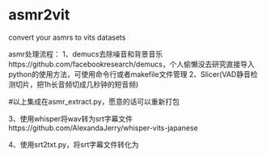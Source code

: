 # asmr2vit
convert your asmrs to vits datasets

asmr处理流程：
1、demucs去除噪音和背景音乐https://github.com/facebookresearch/demucs，个人偷懒没去研究直接导入python的使用方法，可使用命令行或者makefile文件管理
2、Slicer(VAD静音检测切片，把1h长音频切成几秒钟的短音频)

#以上集成在asmr_extract.py，愿意的话可以重新打包

3、使用whisper将wav转为srt字幕文件https://github.com/AlexandaJerry/whisper-vits-japanese

4、使用srt2txt.py，将srt字幕文件转化为
